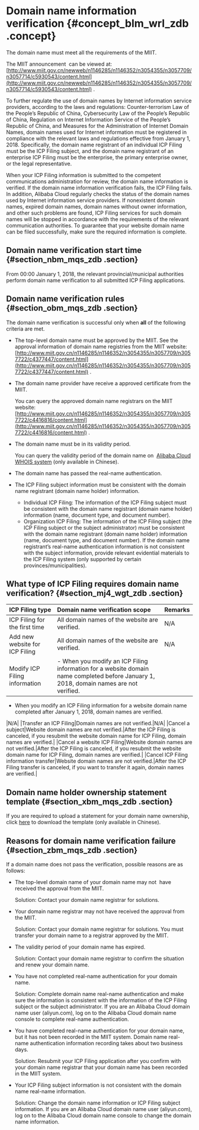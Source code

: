 # Domain name information verification {#concept_blm_wrl_zdb .concept}

The domain name must meet all the requirements of the MIIT.

The MIIT announcement  can be viewed at: [http://www.miit.gov.cn/newweb/n1146285/n1146352/n3054355/n3057709/n3057714/c5930543/content.html](http://www.miit.gov.cn/newweb/n1146285/n1146352/n3054355/n3057709/n3057714/c5930543/content.html) .

To further regulate the use of domain names by Internet information service providers, according to the laws and regulations: Counter-terrorism Law of the People’s Republic of China, Cybersecurity Law of the People’s Republic of China, Regulation on Internet Information Service of the People’s Republic of China, and Measures for the Administration of Internet Domain Names, domain names used for Internet information must be registered in compliance with the relevant laws and regulations effective from January 1, 2018. Specifically, the domain name registrant of an individual ICP Filing must be the ICP Filing subject, and the domain name registrant of an enterprise ICP Filing must be the enterprise, the primary enterprise owner, or the legal representative.

When your ICP Filing information is submitted to the competent communications administration for review, the domain name information is verified. If the domain name information verification fails, the ICP Filing fails. In addition, Alibaba Cloud regularly checks the status of the domain names used by Internet information service providers. If nonexistent domain names, expired domain names, domain names without owner information, and other such problems are found, ICP Filing services for such domain names will be stopped in accordance with the requirements of the relevant communication authorities. To guarantee that your website domain name can be filed successfully, make sure the required information is complete.

## Domain name verification start time {#section_nbm_mqs_zdb .section}

From 00:00 January 1, 2018, the relevant provincial/municipal authorities perform domain name verification to all submitted ICP Filing applications.

## Domain name verification rules {#section_obm_mqs_zdb .section}

The domain name verification is successful only when **all** of the following criteria are met.

-   The top-level domain name must be approved by the MIIT. See the approval information of domain name registries from the MIIT website: [http://www.miit.gov.cn/n1146285/n1146352/n3054355/n3057709/n3057722/c4377447/content.html](http://www.miit.gov.cn/n1146285/n1146352/n3054355/n3057709/n3057722/c4377447/content.html) .
-   The domain name provider have receive a approved certificate from the MIIT.

    You can query the approved domain name registrars on the MIIT website: [http://www.miit.gov.cn/n1146285/n1146352/n3054355/n3057709/n3057722/c4416816/content.html](http://www.miit.gov.cn/n1146285/n1146352/n3054355/n3057709/n3057722/c4416816/content.html) .

-   The domain name must be in its validity period.

    You can query the validity period of the domain name on  [Alibaba Cloud WHOIS system](http://whois.aliyun.com/) \(only available in Chinese\).

-   The domain name has passed the real-name authentication.

-   The ICP Filing subject information must be consistent with the domain name registrant \(domain name holder\) information.

    -   Individual ICP Filing: The information of the ICP Filing subject must be consistent with the domain name registrant \(domain name holder\) information \(name, document type, and document number\).
    -   Organization ICP Filing: The information of the ICP Filing subject \(the ICP Filing subject or the subject administrator\) must be consistent with the domain name registrant \(domain name holder\) information \(name, document type, and document number\). If the domain name registrant’s real-name authentication information is not consistent with the subject information, provide relevant evidential materials to the ICP Filing system \(only supported by certain provinces/municipalities\). 

## What type of ICP Filing requires domain name verification? {#section_mj4_wgt_zdb .section}

|ICP Filing type|Domain name verification scope|Remarks|
|:--------------|:-----------------------------|:------|
|ICP Filing for the first time|All domain names of the website are verified.|N/A|
|Add new website for ICP Filing|All domain names of the website are verified.|N/A|
|Modify ICP Filing information| -   When you modify an ICP Filing information for a website domain name completed before January 1, 2018, domain names are not verified.

-   When you modify an ICP Filing information for a website domain name completed after January 1, 2018, domain names are verified.

 |N/A|
|Transfer an ICP Filing|Domain names are not verified.|N/A|
|Cancel a subject|Website domain names are not verified.|After the ICP Filing is canceled, if you resubmit the website domain name for ICP Filing, domain names are verified.|
|Cancel a website ICP Filing|Website domain names are not verified.|After the ICP Filing is canceled, if you resubmit the website domain name for ICP Filing, domain names are verified.|
|Cancel ICP Filing information transfer|Website domain names are not verified.|After the ICP Filing transfer is canceled, if you want to transfer it again, domain names are verified.|

## Domain name holder ownership statement template {#section_xbm_mqs_zdb .section}

If you are required to upload a statement for your domain name ownership, click [here](http://docs-aliyun.cn-hangzhou.oss.aliyun-inc.com/assets/attach/64289/cn_zh/1514873663673/%E6%9C%89%E5%85%B3%E7%BD%91%E7%AB%99%E5%A4%87%E6%A1%88%E5%9F%9F%E5%90%8D%E6%B3%A8%E5%86%8C%E4%BA%BA%E7%9A%84%E8%AF%81%E6%98%8E%E5%8F%8A%E9%99%84%E4%BB%B62.0.docx) to download the template \(only available in Chinese\).

## Reasons for domain name verification failure {#section_zbm_mqs_zdb .section}

If a domain name does not pass the verification, possible reasons are as follows:

-   The top-level domain name of your domain name may not  have received the approval from the MIIT.

    Solution: Contact your domain name registrar for solutions.

-   Your domain name registrar may not have received the approval from the MIIT.

    Solution: Contact your domain name registrar for solutions. You must transfer your domain name to a registrar approved by the MIIT.

-   The validity period of your domain name has expired.

    Solution: Contact your domain name registrar to confirm the situation and renew your domain name.

-   You have not completed real-name authentication for your domain name.

    Solution: Complete domain name real-name authentication and make sure the information is consistent with the information of the ICP Filing subject or the subject administrator. If you are an Alibaba Cloud domain name user \(aliyun.com\), log on to the Alibaba Cloud domain name console to complete real-name authentication.

-   You have completed real-name authentication for your domain name, but it has not been recorded in the MIIT system. Domain name real-name authentication information recording takes about two business days.

    Solution: Resubmit your ICP Filing application after you confirm with your domain name registrar that your domain name has been recorded in the MIIT system.

-   Your ICP Filing subject information is not consistent with the domain name real-name information.

    Solution: Change the domain name information or ICP Filing subject information. If you are an Alibaba Cloud domain name user \(aliyun.com\), log on to the Alibaba Cloud domain name console to change the domain name information.


